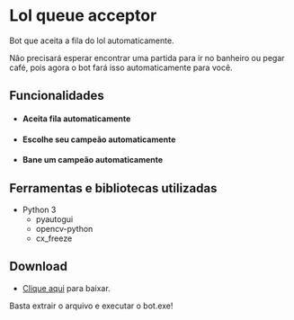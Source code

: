 # Lol queue acceptor
Bot que aceita a fila do lol automaticamente.

Não precisará esperar encontrar uma partida para ir no banheiro ou pegar café, pois agora o bot fará isso automaticamente para você.

## Funcionalidades
* #### Aceita fila automaticamente
* #### Escolhe seu campeão automaticamente
* #### Bane um campeão automaticamente


## Ferramentas e bibliotecas utilizadas
* Python 3
  * pyautogui
  * opencv-python
  * cx_freeze

## Download
* [Clique aqui](https://github.com/vitox013/bot-lol/archive/refs/tags/v2.0.1.zip) para baixar.

Basta extrair o arquivo e executar o bot.exe!
